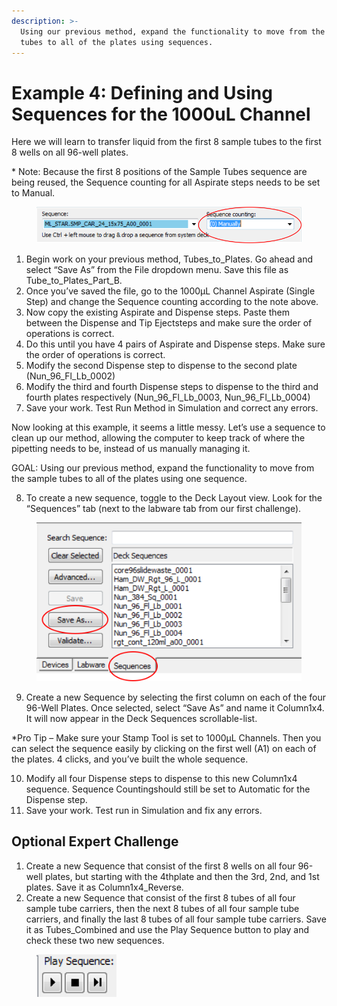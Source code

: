 ```yaml
---
description: >-
  Using our previous method, expand the functionality to move from the sample
  tubes to all of the plates using sequences.
---
```


# Example 4: Defining and Using Sequences for the 1000uL Channel

Here we will learn to transfer liquid from the first 8 sample tubes to the first 8 wells on all 96-well plates. &#x20;

\* Note:  Because the first 8 positions of the Sample Tubes sequence are being reused, the Sequence counting for all Aspirate steps needs to be set to Manual.



<figure><img src="../.gitbook/assets/image (204).png" alt=""><figcaption></figcaption></figure>

1. Begin work on your previous method, Tubes\_to\_Plates.  Go ahead and select “Save As” from the File dropdown menu.  Save this file as Tube\_to\_Plates\_Part\_B.
2. Once you’ve saved the file, go to the 1000µL Channel Aspirate (Single Step) and change the Sequence counting according to the note above. &#x20;
3. Now copy the existing Aspirate and Dispense steps.  Paste them between the Dispense and Tip Ejectsteps and make sure the order of operations is correct. &#x20;
4. Do this until you have 4 pairs of Aspirate and Dispense steps.  Make sure the order of operations is correct. &#x20;
5. Modify the second Dispense step to dispense to the second plate (Nun\_96\_Fl\_Lb\_0002)
6. Modify the third and fourth Dispense steps to dispense to the third and fourth plates respectively (Nun\_96\_Fl\_Lb\_0003, Nun\_96\_Fl\_Lb\_0004)
7. Save your work.  Test Run Method in Simulation and correct any errors.

&#x20;

Now looking at this example, it seems a little messy.  Let’s use a sequence to clean up our method, allowing the computer to keep track of where the pipetting needs to be, instead of us manually managing it. &#x20;

&#x20;

&#x20;

GOAL:  Using our previous method, expand the functionality to move from the sample tubes to all of the plates using one sequence.

&#x20;

8. To create a new sequence, toggle to the Deck Layout view.  Look for the “Sequences” tab (next to the labware tab from our first challenge).&#x20;

<figure><img src="../.gitbook/assets/image (205).png" alt=""><figcaption></figcaption></figure>

9. Create a new Sequence by selecting the first column on each of the four 96-Well Plates.  Once selected, select “Save As” and name it Column1x4.  It will now appear in the Deck Sequences scrollable-list. &#x20;

\*Pro Tip – Make sure your Stamp Tool is set to 1000µL Channels. Then you can select the sequence easily by clicking on the first well (A1) on each of the plates.  4 clicks, and you’ve built the whole sequence. &#x20;

10. Modify all four Dispense steps to dispense to this new Column1x4 sequence. Sequence Countingshould still be set to Automatic for the Dispense step.
11. Save your work.  Test run in Simulation and fix any errors.

&#x20;

## Optional Expert Challenge

1. Create a new Sequence that consist of the first 8 wells on all four 96-well plates, but starting with the 4thplate and then the 3rd, 2nd, and 1st plates.  Save it as Column1x4\_Reverse.&#x20;
2. Create a new Sequence that consist of the first 8 tubes of all four sample tube carriers, then the next 8 tubes of all four sample tube carriers, and finally the last 8 tubes of all four sample tube carriers.  Save it as Tubes\_Combined and use the Play Sequence button to play and check these two new sequences.

<figure><img src="../.gitbook/assets/image (206).png" alt=""><figcaption></figcaption></figure>
